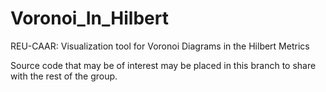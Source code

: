 # Voronoi_In_Hilbert
REU-CAAR: Visualization tool for Voronoi Diagrams in the Hilbert Metrics

Source code that may be of interest may be placed in this branch to share with the rest of the group.
